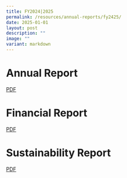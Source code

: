 ```yaml
---
title: FY2024|2025
permalink: /resources/annual-reports/fy2425/
date: 2025-01-01
layout: post
description: ""
image: ""
variant: markdown
---
```

# **Annual Report**
[PDF](https://go.gov.sg/sdc-annual-report-fy2024-2025)

# **Financial Report**
[PDF](https://go.gov.sg/sdc-financial-report-fy2024-2025)

# **Sustainability Report**
[PDF](https://go.gov.sg/sdc-sustainability-report-fy2024-2025)